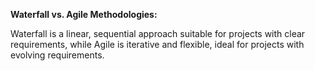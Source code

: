 **Waterfall vs. Agile Methodologies:**

Waterfall is a linear, sequential approach suitable for projects with clear requirements, while Agile is iterative and flexible, ideal for projects with evolving requirements.

